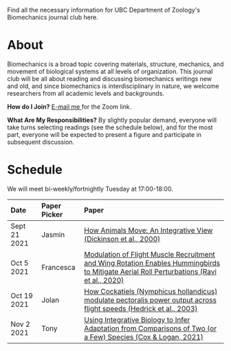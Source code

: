 Find all the necessary information for UBC Department of Zoology's Biomechanics journal club here. 

# About
Biomechanics is a broad topic covering materials, structure, mechanics, and movement of biological systems at all levels of organization. This journal club will be all about reading and discussing biomechanics writings new and old, and since biomechanics is interdisciplinary in nature, we welcome researchers from all academic levels and backgrounds.  

__How do I Join?__ <a href="mailto:jwong@zoology.ubc.ca"> E-mail me </a> for the Zoom link.

__What Are My Responsibilities?__ By slightly popular demand, everyone will take turns selecting readings (see the schedule below), and for the most part, everyone will be expected to present a figure and participate in subsequent discussion. 

# Schedule
We will meet bi-weekly/fortnightly Tuesday at 17:00-18:00.

| Date | Paper Picker | Paper |
| :---------------- | :---------------- | :------------------------------------- |
| Sept 21 2021 | Jasmin | <a href="/ubc-zoology-biomechanics/papers/How animals move An integrative view.pdf">How Animals Move: An Integrative View (Dickinson et al., 2000)</a> |
| Oct 5 2021 | Francesca | <a href="/ubc-zoology-biomechanics/papers/Modulation of  Flight Muscle Recruitment and Wing Rotation Enables Hummingbirds to Mitigate Aeroial Roll Perturbations.pdf">Modulation of Flight Muscle Recruitment and Wing Rotation Enables Hummingbirds to Mitigate Aerial Roll Perturbations (Ravi et al., 2020)</a> |
| Oct 19 2021 | Jolan | <a href="/ubc-zoology-biomechanics/papers/How cockatiels modulate pectoralis power output across flight speeds.pdf">How Cockatiels (Nymphicus hollandicus) modulate pectoralis power output across flight speeds (Hedrick et al., 2003)</a> |
| Nov 2 2021 | Tony | <a href="/ubc-zoology-biomechanics/papers/Using Integrative Biology to Infer Adaptation from Comparisons of Two or a Few Species.pdf">Using Integrative Biology to Infer Adaptation from Comparisons of Two (or a Few) Species (Cox & Logan, 2021)</a> |
